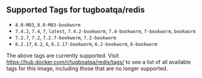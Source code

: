 ## Supported Tags for tugboatqa/redis

* `8.0-M03`, `8.0-M03-bookworm`
* `7.4.2`, `7.4`, `7`, `latest`, `7.4.2-bookworm`, `7.4-bookworm`, `7-bookworm`, `bookworm`
* `7.2.7`, `7.2`, `7.2.7-bookworm`, `7.2-bookworm`
* `6.2.17`, `6.2`, `6`, `6.2.17-bookworm`, `6.2-bookworm`, `6-bookworm`

The above tags are currently supported. Visit https://hub.docker.com/r/tugboatqa/redis/tags/ to see a list of all available tags for this image, including those that are no longer supported.
